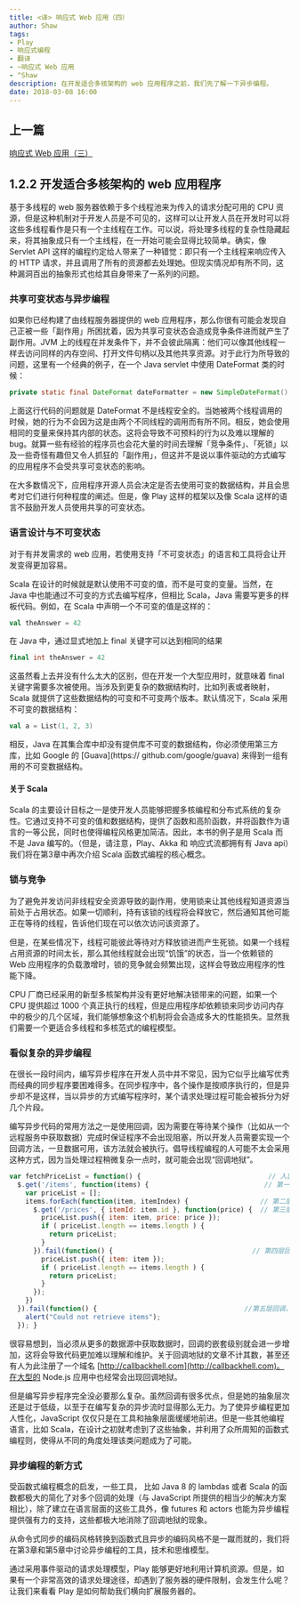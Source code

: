 ```yaml
---
title: <译> 响应式 Web 应用（四）
author: Shaw
tags:
- Play
- 响应式编程
- 翻译
- ~响应式 Web 应用
- ^Shaw
description: 在开发适合多核架构的 web 应用程序之前，我们先了解一下异步编程。
date: 2018-03-08 16:00
---
```


## 上一篇

[响应式 Web 应用（三）](https://scala.cool/2017/10/reactive-web-applications-3/)

## 1.2.2 开发适合多核架构的 web 应用程序

基于多线程的 web 服务器依赖于多个线程池来为传入的请求分配可用的 CPU 资源，但是这种机制对于开发人员是不可见的，这样可以让开发人员在开发时可以将这些多线程看作是只有一个主线程在工作。可以说，将处理多线程的复杂性隐藏起来，将其抽象成只有一个主线程，在一开始可能会显得比较简单。确实，像 Servlet API 这样的编程约定给人带来了一种错觉：即只有一个主线程来响应传入的 HTTP 请求，并且调用了所有的资源都去处理她。但现实情况却有所不同，这种漏洞百出的抽象形式也给其自身带来了一系列的问题。


### 共享可变状态与异步编程

如果你已经构建了由线程服务器提供的 web 应用程序，那么你很有可能会发现自己正被一些「副作用」所困扰着，因为共享可变状态会造成竞争条件进而就产生了副作用。JVM 上的线程在并发条件下，并不会彼此隔离：他们可以像其他线程一样去访问同样的内存空间、打开文件句柄以及其他共享资源。对于此行为所导致的问题，这里有一个经典的例子，在一个 Java servlet 中使用  DateFormat 类的时候：

```java
private static final DateFormat dateFormatter = new SimpleDateFormat();
```

上面这行代码的问题就是 DateFormat 不是线程安全的。当她被两个线程调用的时候，她的行为不会因为这是由两个不同线程的调用而有所不同。相反，她会使用相同的变量来保持其内部的状态。这将会导致不可预料的行为以及难以理解的 bug。就算一些有经验的程序员也会花大量的时间去理解「竞争条件」、「死锁」以及一些奇怪有趣但又令人抓狂的「副作用」，但这并不是说以事件驱动的方式编写的应用程序不会受共享可变状态的影响。

在大多数情况下，应用程序开源人员会决定是否去使用可变的数据结构，并且会思考对它们进行何种程度的阐述。但是，像 Play 这样的框架以及像 Scala 这样的语言不鼓励开发人员使用共享的可变状态。

### 语言设计与不可变状态

对于有并发需求的 web 应用，若使用支持「不可变状态」的语言和工具将会让开发变得更加容易。

Scala 在设计的时候就是默认使用不可变的值，而不是可变的变量。当然，在 Java 中也能通过不可变的方式去编写程序，但相比 Scala，Java 需要写更多的样板代码。例如，在 Scala 中声明一个不可变的值是这样的：

```scala
val theAnswer = 42
```

在 Java 中，通过显式地加上 final 关键字可以达到相同的结果

```scala
final int theAnswer = 42
```

这虽然看上去并没有什么太大的区别，但在开发一个大型应用时，就意味着 final 关键字需要多次被使用。当涉及到更复杂的数据结构时，比如列表或者映射，Scala 就提供了这些数据结构的可变和不可变两个版本。默认情况下，Scala 采用不可变的数据结构：

```scala
val a = List(1, 2, 3)
```

相反，Java 在其集合库中却没有提供库不可变的数据结构，你必须使用第三方库，比如 Google 的 [Guava](https:// github.com/google/guava) 来得到一组有用的不可变数据结构。

#### 关于 Scala

Scala 的主要设计目标之一是使开发人员能够把握多核编程和分布式系统的复杂性。它通过支持不可变的值和数据结构，提供了函数和高阶函数，并将函数作为语言的一等公民，同时也使得编程风格更加简洁。因此，本书的例子是用 Scala 而不是 Java 编写的。（但是，请注意，Play、Akka 和 响应式流都拥有有 Java api）我们将在第3章中再次介绍 Scala 函数式编程的核心概念。

### 锁与竞争

为了避免并发访问非线程安全资源导致的副作用，使用锁来让其他线程知道资源当前处于占用状态。如果一切顺利，持有该锁的线程将会释放它，然后通知其他可能正在等待的线程，告诉他们现在可以依次访问该资源了。

但是，在某些情况下，线程可能彼此等待对方释放锁进而产生死锁。如果一个线程占用资源的时间太长，那么其他线程就会出现“饥饿”的状态，当一个依赖锁的 Web 应用程序的负载激增时，锁的竞争就会频繁出现，这样会导致应用程序的性能下降。

CPU 厂商已经采用的新型多核架构并没有更好地解决锁带来的问题，如果一个 CPU 提供超过 1000 个真正执行的线程，但是应用程序却依赖锁来同步访问内存中的极少的几个区域，我们能够想象这个机制将会会造成多大的性能损失。显然我们需要一个更适合多线程和多核范式的编程模型。

### 看似复杂的异步编程

在很长一段时间内，编写异步程序在开发人员中并不常见，因为它似乎比编写优秀而经典的同步程序要困难得多。在同步程序中，各个操作是按顺序执行的，但是异步却不是这样，当以异步的方式编写程序时，某个请求处理过程可能会被拆分为好几个片段。

编写异步代码的常用方法之一是使用回调，因为需要在等待某个操作（比如从一个远程服务中获取数据）完成时保证程序不会出现阻塞，所以开发人员需要实现一个回调方法，一旦数据可用，该方法就会被执行。倡导线程编程的人可能不太会采用这种方式，因为当处理过程稍微复杂一点时，就可能会出现“回调地狱”。

```javascript
var fetchPriceList = function() {                                // 入口方法，将商品和价格组合
  $.get('/items', function(items) {                             // 第一层回调，处理获取到的商品列表
    var priceList = [];
    items.forEach(function(item, itemIndex) {                  // 第二层回调，请求每个商品的信息
      $.get('/prices', { itemId: item.id }, function(price) {  // 第三层回调，获取每个商品的价格
        priceList.push({ item: item, price: price });
        if ( priceList.length == items.length ) {
          return priceList;
        }
      }).fail(function() {                                   // 第四层回调，当价格没有被获取到时的错误处理
        priceList.push({ item: item });
        if ( priceList.length == items.length ) {
          return priceList;
        }
      });
    })
  }).fail(function() {                                     //第五层回调，当商品信息没有被获取到时的错误处理
    alert("Could not retrieve items");
  }); }
```

很容易想到，当必须从更多的数据源中获取数据时，回调的嵌套级别就会进一步增加，这将会导致代码更加难以理解和维护。关于回调地狱的文章不计其数，甚至还有人为此注册了一个域名 [http://callbackhell.com](http://callbackhell.com)。在大型的 Node.js 应用中也经常会出现回调地狱。

但是编写异步程序完全没必要那么复杂。虽然回调有很多优点，但是她的抽象层次还是过于低级，以至于在编写复杂的异步流时显得那么无力。为了使异步编程更加人性化，JavaScript 仅仅只是在工具和抽象层面缓缓地前进。但是一些其他编程语言，比如 Scala，在设计之初就考虑到了这些抽象，并利用了众所周知的函数式编程则，使得从不同的角度处理该类问题成为了可能。

### 异步编程的新方式

受函数式编程概念的启发，一些工具， 比如 Java 8 的 lambdas 或者 Scala 的函数都极大的简化了对多个回调的处理（与 JavaScript 所提供的相当少的解决方案相比），除了建立在语言层面的这些工具外，像 futures 和 actors 也能为异步编程提供强有力的支持，这些都极大地消除了回调地狱的现象。

从命令式同步的编码风格转换到函数式且异步的编码风格不是一蹴而就的，我们将在第3章和第5章中讨论异步编程的工具，技术和思维模型。

通过采用事件驱动的请求处理模型，Play 能够更好地利用计算机资源。但是，如果有一个非常高效的请求处理途径，却遇到了服务器的硬件限制，会发生什么呢？让我们来看看 Play 是如何帮助我们横向扩展服务器的。
